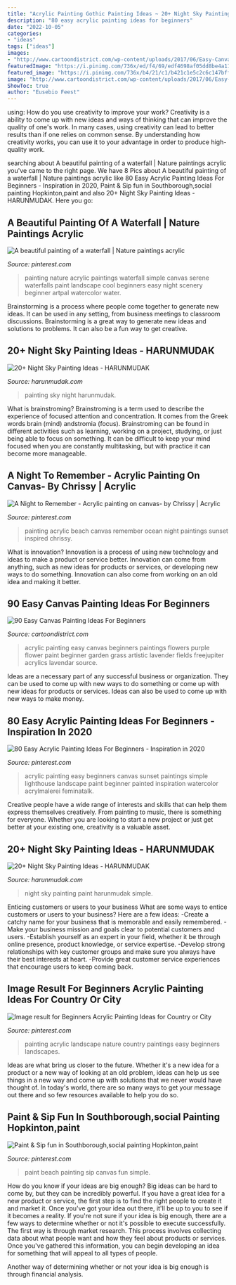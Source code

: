 ```yaml
---
title: "Acrylic Painting Gothic Painting Ideas ~ 20+ Night Sky Painting Ideas"
description: "80 easy acrylic painting ideas for beginners"
date: "2022-10-05"
categories:
- "ideas"
tags: ["ideas"]
images:
- "http://www.cartoondistrict.com/wp-content/uploads/2017/06/Easy-Canvas-Painting-Ideas-For-Beginners19-1.jpg"
featuredImage: "https://i.pinimg.com/736x/ed/f4/69/edf4698af05dd8be4a110ad22fe87c65--beach-huts-paint-party.jpg"
featured_image: "https://i.pinimg.com/736x/b4/21/c1/b421c1e5c2c6c147bff9eccf10339708.jpg"
image: "http://www.cartoondistrict.com/wp-content/uploads/2017/06/Easy-Canvas-Painting-Ideas-For-Beginners19-1.jpg"
ShowToc: true
author: "Eusebio Feest"
---
```



using: How do you use creativity to improve your work?
Creativity is a ability to come up with new ideas and ways of thinking that can improve the quality of one's work. In many cases, using creativity can lead to better results than if one relies on common sense. By understanding how creativity works, you can use it to your advantage in order to produce high-quality work.

	

		
searching about A beautiful painting of a waterfall | Nature paintings acrylic you've came to the right page. We have 8 Pics about A beautiful painting of a waterfall | Nature paintings acrylic like 80 Easy Acrylic Painting Ideas For Beginners - Inspiration in 2020, Paint &amp; Sip fun in Southborough,social painting Hopkinton,paint and also 20+ Night Sky Painting Ideas - HARUNMUDAK. Here you go:
		
    
## A Beautiful Painting Of A Waterfall | Nature Paintings Acrylic

<img loading=lazy src="https://i.pinimg.com/736x/1c/73/38/1c73385fd6b712ba0e4961345b231675.jpg" onerror="this.onerror=null;this.src='https://tse1.mm.bing.net/th?id=OIP.03Ylg17zVmKCje-S2dnRpwHaKq&amp;pid=15.1';" alt="A beautiful painting of a waterfall | Nature paintings acrylic">

_Source: pinterest.com_

>painting nature acrylic paintings waterfall simple canvas serene waterfalls paint landscape cool beginners easy night scenery beginner artpal watercolor water. 

	

Brainstorming is a process where people come together to generate new ideas. It can be used in any setting, from business meetings to classroom discussions. Brainstorming is a great way to generate new ideas and solutions to problems. It can also be a fun way to get creative.

    
## 20+ Night Sky Painting Ideas - HARUNMUDAK

<img loading=lazy src="https://harunmudak.com/wp-content/uploads/2020/07/Night-Sky-Painting-15-766x1024.jpg" onerror="this.onerror=null;this.src='https://tse2.mm.bing.net/th?id=OIP.ISmpnix_YSdlOqz9iNf_DwHaJ5&amp;pid=15.1';" alt="20+ Night Sky Painting Ideas - HARUNMUDAK">

_Source: harunmudak.com_

>painting sky night harunmudak. 

	

What is brainstroming?
Brainstroming is a term used to describe the experience of focused attention and concentration. It comes from the Greek words brain (mind) andstromia (focus). Brainstroming can be found in different activities such as learning, working on a project, studying, or just being able to focus on something. It can be difficult to keep your mind focused when you are constantly multitasking, but with practice it can become more manageable.

    
## A Night To Remember - Acrylic Painting On Canvas- By Chrissy | Acrylic

<img loading=lazy src="https://i.pinimg.com/736x/e8/89/48/e8894847d5a05bc1239c0a1428b368d0.jpg" onerror="this.onerror=null;this.src='https://tse1.mm.bing.net/th?id=OIP.REJxxjInEA17wKQESmVHLAHaJ3&amp;pid=15.1';" alt="A Night to Remember - Acrylic painting on canvas- by Chrissy | Acrylic">

_Source: pinterest.com_

>painting acrylic beach canvas remember ocean night paintings sunset inspired chrissy. 

	

What is innovation?
Innovation is a process of using new technology and ideas to make a product or service better. Innovation can come from anything, such as new ideas for products or services, or developing new ways to do something. Innovation can also come from working on an old idea and making it better.

    
## 90 Easy Canvas Painting Ideas For Beginners

<img loading=lazy src="http://www.cartoondistrict.com/wp-content/uploads/2017/06/Easy-Canvas-Painting-Ideas-For-Beginners19-1.jpg" onerror="this.onerror=null;this.src='https://tse3.mm.bing.net/th?id=OIP.8QDHJrwwvueH_8Hp0fod5gHaIb&amp;pid=15.1';" alt="90 Easy Canvas Painting Ideas For Beginners">

_Source: cartoondistrict.com_

>acrylic painting easy canvas beginners paintings flowers purple flower paint beginner garden grass artistic lavender fields freejupiter acrylics lavendar source. 

	

Ideas are a necessary part of any successful business or organization. They can be used to come up with new ways to do something or come up with new ideas for products or services. Ideas can also be used to come up with new ways to make money.

    
## 80 Easy Acrylic Painting Ideas For Beginners - Inspiration In 2020

<img loading=lazy src="https://i.pinimg.com/736x/3b/08/e4/3b08e46fe83b8e8f62d3f935e4c3811d.jpg" onerror="this.onerror=null;this.src='https://tse3.mm.bing.net/th?id=OIP.84pkrAstqcftHCLQrC0sKQHaJ4&amp;pid=15.1';" alt="80 Easy Acrylic Painting Ideas For Beginners - Inspiration in 2020">

_Source: pinterest.com_

>acrylic painting easy beginners canvas sunset paintings simple lighthouse landscape paint beginner painted inspiration watercolor acrylmalerei feminatalk. 

	

Creative people have a wide range of interests and skills that can help them express themselves creatively. From painting to music, there is something for everyone. Whether you are looking to start a new project or just get better at your existing one, creativity is a valuable asset.

    
## 20+ Night Sky Painting Ideas - HARUNMUDAK

<img loading=lazy src="https://harunmudak.com/wp-content/uploads/2020/07/Night-Sky-Painting-12-681x1024.jpg" onerror="this.onerror=null;this.src='https://tse1.mm.bing.net/th?id=OIP.gVl8eNZJbUKk1tNgsvcLnwHaLI&amp;pid=15.1';" alt="20+ Night Sky Painting Ideas - HARUNMUDAK">

_Source: harunmudak.com_

>night sky painting paint harunmudak simple. 

	

Enticing customers or users to your business
What are some ways to entice customers or users to your business? Here are a few ideas: 
-Create a catchy name for your business that is memorable and easily remembered.
-Make your business mission and goals clear to potential customers and users. 
-Establish yourself as an expert in your field, whether it be through online presence, product knowledge, or service expertise. 
-Develop strong relationships with key customer groups and make sure you always have their best interests at heart. 
-Provide great customer service experiences that encourage users to keep coming back.

    
## Image Result For Beginners Acrylic Painting Ideas For Country Or City

<img loading=lazy src="https://i.pinimg.com/736x/b4/21/c1/b421c1e5c2c6c147bff9eccf10339708.jpg" onerror="this.onerror=null;this.src='https://tse1.mm.bing.net/th?id=OIP.yVQdVP9ozQ_g5H-4akFhoAAAAA&amp;pid=15.1';" alt="Image result for Beginners Acrylic Painting Ideas for Country or City">

_Source: pinterest.com_

>painting acrylic landscape nature country paintings easy beginners landscapes. 

	

Ideas are what bring us closer to the future. Whether it's a new idea for a product or a new way of looking at an old problem, ideas can help us see things in a new way and come up with solutions that we never would have thought of. In today's world, there are so many ways to get your message out there and so few resources available to help you do so.

    
## Paint &amp; Sip Fun In Southborough,social Painting Hopkinton,paint

<img loading=lazy src="https://i.pinimg.com/736x/ed/f4/69/edf4698af05dd8be4a110ad22fe87c65--beach-huts-paint-party.jpg" onerror="this.onerror=null;this.src='https://tse3.mm.bing.net/th?id=OIP.jOnvbXJJiKGMs40WylwgqAHaJ4&amp;pid=15.1';" alt="Paint &amp; Sip fun in Southborough,social painting Hopkinton,paint">

_Source: pinterest.com_

>paint beach painting sip canvas fun simple. 

	

How do you know if your ideas are big enough?
Big ideas can be hard to come by, but they can be incredibly powerful. If you have a great idea for a new product or service, the first step is to find the right people to create it and market it. Once you've got your idea out there, it'll be up to you to see if it becomes a reality. If you're not sure if your idea is big enough, there are a few ways to determine whether or not it's possible to execute successfully. 
The first way is through market research. This process involves collecting data about what people want and how they feel about products or services. Once you've gathered this information, you can begin developing an idea for something that will appeal to all types of people. 

Another way of determining whether or not your idea is big enough is through financial analysis.

